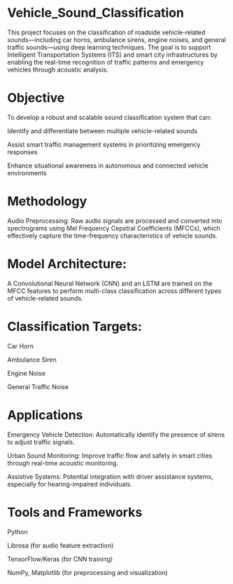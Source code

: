 # Vehicle_Sound_Classification
This project focuses on the classification of roadside vehicle-related sounds—including car horns, ambulance sirens, engine noises, and general traffic sounds—using deep learning techniques. The goal is to support Intelligent Transportation Systems (ITS) and smart city infrastructures by enabling the real-time recognition of traffic patterns and emergency vehicles through acoustic analysis.

# Objective
To develop a robust and scalable sound classification system that can:

Identify and differentiate between multiple vehicle-related sounds

Assist smart traffic management systems in prioritizing emergency responses

Enhance situational awareness in autonomous and connected vehicle environments

# Methodology
Audio Preprocessing:
Raw audio signals are processed and converted into spectrograms using Mel Frequency Cepstral Coefficients (MFCCs), which effectively capture the time-frequency characteristics of vehicle sounds.

# Model Architecture:
A Convolutional Neural Network (CNN) and an LSTM are trained on the MFCC features to perform multi-class classification across different types of vehicle-related sounds.

# Classification Targets:

Car Horn

Ambulance Siren

Engine Noise

General Traffic Noise

# Applications
Emergency Vehicle Detection: Automatically identify the presence of sirens to adjust traffic signals.

Urban Sound Monitoring: Improve traffic flow and safety in smart cities through real-time acoustic monitoring.

Assistive Systems: Potential integration with driver assistance systems, especially for hearing-impaired individuals.

# Tools and Frameworks
Python

Librosa (for audio feature extraction)

TensorFlow/Keras (for CNN training)

NumPy, Matplotlib (for preprocessing and visualization)


